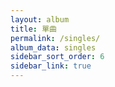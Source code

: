 ```yaml
---
layout: album
title: 單曲
permalink: /singles/
album_data: singles
sidebar_sort_order: 6
sidebar_link: true
---
```


